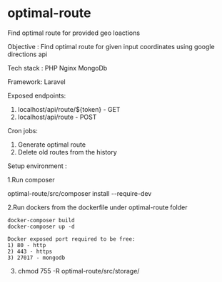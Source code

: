 # optimal-route
Find optimal route for provided geo loactions

Objective : Find optimal route for given input coordinates using google directions api

Tech stack :
PHP
Nginx
MongoDb

Framework:
Laravel

Exposed endpoints:

1. localhost/api/route/${token} - GET
2. localhost/api/route - POST

Cron jobs:

1. Generate optimal route
2. Delete old routes from the history

Setup environment :

1.Run composer

  optimal-route/src/composer install --require-dev

2.Run dockers from the dockerfile under optimal-route folder

    docker-composer build 
    docker-composer up -d

    Docker exposed port required to be free:
    1) 80 - http
    2) 443 - https
    3) 27017 - mongodb
  
3. chmod 755 -R  optimal-route/src/storage/
 
